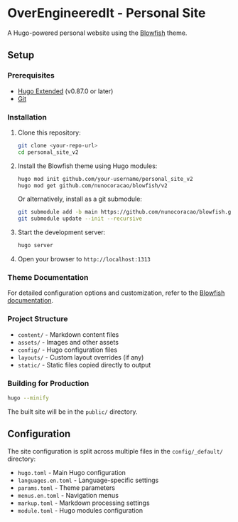 # OverEngineeredIt - Personal Site

A Hugo-powered personal website using the [Blowfish](https://blowfish.page/) theme.

## Setup

### Prerequisites

- [Hugo Extended](https://gohugo.io/installation/) (v0.87.0 or later)
- [Git](https://git-scm.com/)

### Installation

1. Clone this repository:

   ```bash
   git clone <your-repo-url>
   cd personal_site_v2
   ```

2. Install the Blowfish theme using Hugo modules:

   ```bash
   hugo mod init github.com/your-username/personal_site_v2
   hugo mod get github.com/nunocoracao/blowfish/v2
   ```

   Or alternatively, install as a git submodule:

   ```bash
   git submodule add -b main https://github.com/nunocoracao/blowfish.git themes/blowfish
   git submodule update --init --recursive
   ```

3. Start the development server:

   ```bash
   hugo server
   ```

4. Open your browser to `http://localhost:1313`

### Theme Documentation

For detailed configuration options and customization, refer to the [Blowfish documentation](https://blowfish.page/docs/).

### Project Structure

- `content/` - Markdown content files
- `assets/` - Images and other assets
- `config/` - Hugo configuration files
- `layouts/` - Custom layout overrides (if any)
- `static/` - Static files copied directly to output

### Building for Production

```bash
hugo --minify
```

The built site will be in the `public/` directory.

## Configuration

The site configuration is split across multiple files in the `config/_default/` directory:

- `hugo.toml` - Main Hugo configuration
- `languages.en.toml` - Language-specific settings
- `params.toml` - Theme parameters
- `menus.en.toml` - Navigation menus
- `markup.toml` - Markdown processing settings
- `module.toml` - Hugo modules configuration
